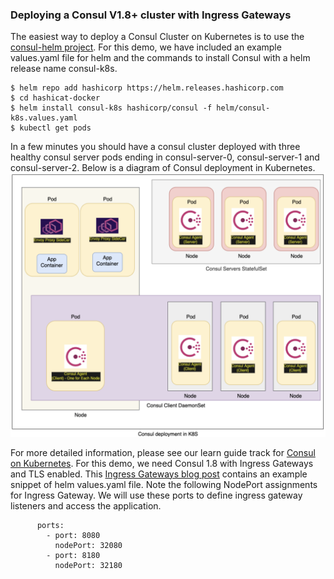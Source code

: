 ### Deploying a Consul V1.8+ cluster with Ingress Gateways
The easiest way to deploy a Consul Cluster on Kubernetes is to use the [consul-helm project](https://github.com/hashicorp/consul-helm). For this demo, we have included an example values.yaml file for helm and the commands to install Consul with a helm release name consul-k8s. 
```
$ helm repo add hashicorp https://helm.releases.hashicorp.com
$ cd hashicat-docker
$ helm install consul-k8s hashicorp/consul -f helm/consul-k8s.values.yaml
$ kubectl get pods
```
In a few minutes you should have a consul cluster deployed with three healthy consul server pods ending in consul-server-0, consul-server-1 and consul-server-2. Below is a diagram of Consul deployment in Kubernetes.
![Consul K8S Deployment](consul-k8s.png)



For more detailed information, please see our learn guide track for [Consul on Kubernetes](https://learn.hashicorp.com/consul?track=kubernetes#kubernetes).
For this demo, we need Consul 1.8 with Ingress Gateways and TLS enabled. This [Ingress Gateways blog post](https://www.hashicorp.com/blog/ingress-gateways-in-hashicorp-consul-1-8/?utm_source=linkedin) contains an example snippet of helm values.yaml file.
Note the following NodePort assignments for Ingress Gateway. We will use these ports to define ingress gateway listeners and access the application.
```
      ports:
        - port: 8080
          nodePort: 32080
        - port: 8180
          nodePort: 32180
```
